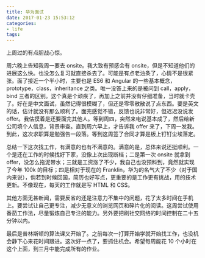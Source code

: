 ```yaml
---
title: 华为面试
date: 2017-01-23 15:53:12
categories:
- life
tags:
---
```


上周过的有点胆战心惊。

周六晚上告知我周一要去 onsite。我大致有预感会有 onsite，但是不知道他们的进展这么快。也没怎么复习就直接杀去了。可能是有点老油条了，心情不是很紧张。面了接近一个半小时，主要也是 ES6 和 Angular 的一些基本概念，prototype，class，inheritance 之类。唯一没答上来的是被问到 call，apply，bind 三者的区别。这个真是个顽疾了，再加上之前并没有仔细准备，当时就卡壳了。好在是中文面试，虽然记得很模糊了，但还是零零散散说了点东西。要是英文的话，估计就没有那么顺利了。面完感觉不错，反馈也说非常好，但迟迟没说发 offer。我估摸着是还要面完其他人。等到周四，突然来电说基本成了，然后给新公司填个人信息，背景审查。直到周六早上，才告诉我 offer 来了，下周一发我。到此，这次求职算是勉强告一段落。等到这周签了合同才算是板上钉钉尘埃落定。

总结一下这次找工作，有满意的也有不满意的。满意的是，总体来说还挺顺利。一个是还在工作的时候找好下家，没像上次出现断档；二是第一次 onsite 就拿到 offer，没怎么拖泥带水；三就是工资涨了不少，我自己也没预料到，竟然就实现了今年 100k 的目标；四是相对于现在的 Franklin，华为的名气大了不少（对于国内来说），倘若到时候回国，简历也好写点，更重要的是工作更有挑战，用的技术更新。不像现在，每天的工作就是写 HTML 和 CSS。

其他方面无甚新闻，需要反省的还是注意力不集中的问题，花了太多时间在手机上。要尝试让自己更专注，减少无意义的浏览网页和碎片化的阅读。这周尝试使用番茄工作法，尽量锻炼自己专注的能力。另外要把刷社交网络的时间控制在二十五分钟以内。

最后是普林斯顿的算法课又开始了。之前每次一打算开始学就开始找工作，也没机会静下心来花时间跟进。这次好一点了，要抓住机会。希望每周能花 10 个小时在这个上面，到三月中能完成所有的作业。
